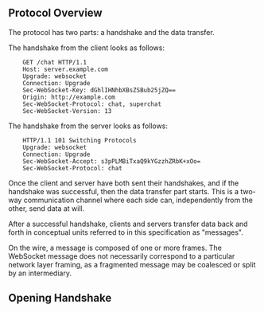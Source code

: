 ## Protocol Overview
The protocol has two parts: a handshake and the data transfer.

The handshake from the client looks as follows:

        GET /chat HTTP/1.1
        Host: server.example.com
        Upgrade: websocket
        Connection: Upgrade
        Sec-WebSocket-Key: dGhlIHNhbXBsZSBub25jZQ==
        Origin: http://example.com
        Sec-WebSocket-Protocol: chat, superchat
        Sec-WebSocket-Version: 13

   The handshake from the server looks as follows:

        HTTP/1.1 101 Switching Protocols
        Upgrade: websocket
        Connection: Upgrade
        Sec-WebSocket-Accept: s3pPLMBiTxaQ9kYGzzhZRbK+xOo=
        Sec-WebSocket-Protocol: chat

Once the client and server have both sent their handshakes, and if
the handshake was successful, then the data transfer part starts.
This is a two-way communication channel where each side can,
independently from the other, send data at will.

After a successful handshake, clients and servers transfer data back
and forth in conceptual units referred to in this specification as
"messages". 

On the wire, a message is composed of one or more frames. The WebSocket message does not necessarily correspond to a particular network layer framing, as a fragmented message may be coalesced or split by an intermediary.

## Opening Handshake
